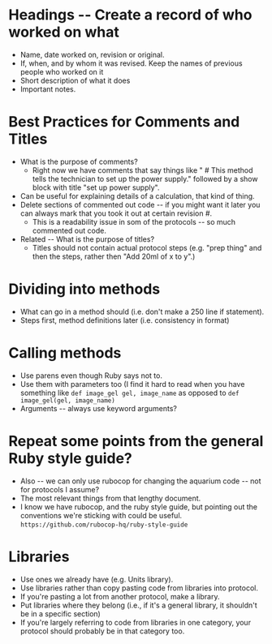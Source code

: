# Headings -- Create a record of who worked on what 

* Name, date worked on, revision or original. 
* If, when, and by whom it was revised. Keep the names of previous people who worked on it 
* Short description of what it does
* Important notes. 

# Best Practices for Comments and Titles 

* What is the purpose of comments? 
    * Right now we have comments that say things like " # This method tells the technician to set up the power supply." followed by a show block with title "set up power supply". 
* Can be useful for explaining details of a calculation, that kind of thing. 
* Delete sections of commented out code -- if you might want it later you can always mark that you took it out at certain revision #.
    * This is a readability issue in som of the protocols -- so much commented out code. 
* Related -- What is the purpose of titles?
    * Titles should not contain actual protocol steps (e.g. "prep thing" and then the steps, rather then "Add 20ml of x to y".)  

# Dividing into methods

* What can go in a method should (i.e. don't make a 250 line if statement).
* Steps first, method definitions later (i.e. consistency in format) 

# Calling methods 

* Use parens even though Ruby says not to. 
* Use them with parameters too (I find it hard to read when you have something like `def image_gel gel, image_name` as opposed to `def image_gel(gel, image_name)`
* Arguments -- always use keyword arguments?

# Repeat some points from the general Ruby style guide?

* Also -- we can only use rubocop for changing the aquarium code -- not for protocols I assume? 
* The most relevant things from that lengthy document. 
* I know we have rubocop, and the ruby style guide, but pointing out the conventions we're sticking with could be useful. 
`https://github.com/rubocop-hq/ruby-style-guide`

# Libraries
* Use ones we already have (e.g. Units library).
* Use libraries rather than copy pasting code from libraries into protocol.
* If you're pasting a lot from another protocol, make a library. 
* Put libraries where they belong (i.e., if it's a general library, it shouldn't be in a specific section)
* If you're largely referring to code from libraries in one category, your protocol should probably be in that category too.


